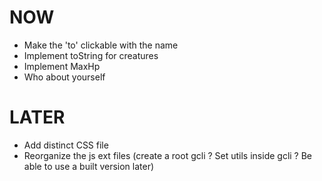 NOW
===
- Make the 'to' clickable with the name
- Implement toString for creatures
- Implement MaxHp
- Who about yourself

LATER
=====
- Add distinct CSS file
- Reorganize the js ext files (create a root gcli ? Set utils inside gcli ? Be able to use a built version later)